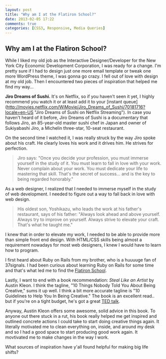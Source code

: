 ```yaml
---
layout: post
title: "Why am I at the Flatiron School?"
date: 2013-02-05 17:22
comments: true
categories: [CSS3, Responsive, Media Queries]
---
```


## Why am I at the Flatiron School?

While I liked my old job as the Interactive Designer/Developer for the New York City Economic Development Corporation, I was ready for a change. I'm pretty sure if I had to design just one more email template or tweak one more WordPress theme, I was gonna go crazy. I fell out of love with design at my old job. Then I encountered two pieces of inspiration that helped me find my way...

<!-- more -->

**Jiro Dreams of Sushi.** It's on Netflix, so if you haven't seen it yet, I highly recommend you watch it or at least add it to your [instant queue] (http://movies.netflix.com/WiMovie/Jiro_Dreams_of_Sushi/70181716?locale=en-US "Jiro Dreams of Sushi on Netflix Streaming"). In case you haven't heard of it before, Jiro Dreams of Sushi is a documentary that follows Jiro, an 85-year-old master sushi chef in Japan and owner of Sukiyabashi Jiro, a Michelin three-star, 10-seat restaurant.

On the second time I watched it, I was really struck by the way Jiro spoke about his craft. He clearly loves his work and it drives him. He strives for perfection.

> Jiro says: 
> "Once you decide your profession, you must immerse yourself in the study of it. You must learn to fall in love with your work. Never complain about your work. You must dedicate your life to mastering that skill. That's the secret of success... and is the key to being regarded honorably."

As a web designer, I realized that I needed to immerse myself in the study of web development. I needed to figure out a way to fall back in love with web design.

> His oldest son, Yoshikazu, who leads the work at his father's restaurant, says of his father: 
> "Always look ahead and above yourself. Always try to improve on yourself. Always strive to elevate your craft. That's what he taught me."

I knew that in order to elevate my work, I needed to be able to provide more than simple front end design. With HTML/CSS skills being almost a requirement nowadays for most web designers, I knew I would have to learn how to program.

I first heard about Ruby on Rails from my brother, who is a huuuuge fan of 37signals. I had been curious about learning Ruby on Rails for some time and that's what led me to find the [Flatiron School](http://flatironschool.com/ "Learn Ruby on Rails in NYC"). 

Lastly, I want to end with a book recommendation: *Steal Like an Artist* by Austin Kleon. I think the tagline, "10 Things Nobody Told You About Being Creative," sums it up well. I think a bit more accurate tagline is "10 Guidelines to Help You In Being Creative." The book is an excellent read.. but if you're on a tight budget, he's got a great [TED talk](http://www.youtube.com/watch?feature=player_embedded&v=oww7oB9rjgw "Austin Kleon TED Talk on Creative Work"). 

Anyway, Austin Kleon offers some awesome, solid advice in this book. To anyone out there stuck in a rut, his book really helped me get inspired and outlined concrete actions I could take to start doing creative things again. It literally motivated me to clean everything on, inside, and around my desk and so I had a good space to start producing good work again. It movtivated me to make changes in the way I work.

What sources of inspiration have y'all found helpful for making big life shifts?
